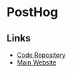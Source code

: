 # PostHog

## Links

- [Code Repository](https://github.com/PostHog/posthog)
- [Main Website](https://posthog.com/)
